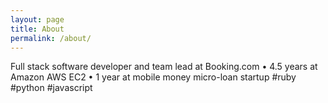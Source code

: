 ```yaml
---
layout: page
title: About
permalink: /about/
---
```


Full stack software developer and team lead at Booking.com • 4.5 years at Amazon AWS EC2 • 1 year at mobile money micro-loan startup #ruby #python #javascript
